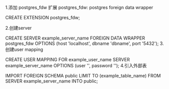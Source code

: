 1.添加 postgres_fdw 扩展
postgres_fdw: postgres foreign data wrapper

CREATE EXTENSION postgres_fdw;

2.创建server

CREATE SERVER example_server_name FOREIGN DATA WRAPPER postgres_fdw OPTIONS (host 'localhost', dbname 'dbname', port '5432');
3.创建user mapping

CREATE USER MAPPING FOR example_user_name SERVER example_server_name OPTIONS (user '', password '');
4.引入外部表

IMPORT FOREIGN SCHEMA public LIMIT TO (example_table_name) FROM SERVER example_server_name INTO public;
